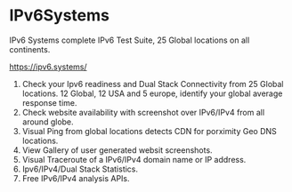 # IPv6Systems
IPv6 Systems complete IPv6 Test Suite, 25 Global locations on all continents.

https://ipv6.systems/
1. Check your Ipv6 readiness and Dual Stack Connectivity from 25 Global locations.
    12 Global, 12 USA and 5 europe, identify your global average response time.	
2. Check website availability with screenshot over IPv6/IPv4 from all around globe.
3. Visual Ping from global locations detects CDN for porximity Geo DNS locations.
4. View Gallery of user generated websit screenshots.
5. Visual Traceroute of a IPv6/IPv4 domain name or IP address.
6. Ipv6/IPv4/Dual Stack Statistics.
7. Free IPv6/IPv4 analysis APIs.
